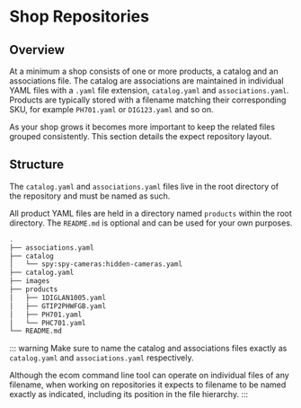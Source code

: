 # Shop Repositories


## Overview
At a minimum a shop consists of one or more products, a catalog and an associations file. The catalog are associations are maintained in individual YAML files with a `.yaml` file extension, `catalog.yaml` and `associations.yaml`. Products are typically stored with a filename matching their corresponding SKU, for example `PH701.yaml` or `DIG123.yaml` and so on.

As your shop grows it becomes more important to keep the related files grouped consistently. This section details the expect repository layout.

## Structure

The `catalog.yaml` and `associations.yaml` files live in the root directory of the repository and must be named as such.

All product YAML files are held in a directory named `products` within the root directory. The `README.md` is optional and can be used for your own purposes.

``` bash
.
├── associations.yaml
├── catalog
│   └── spy:spy-cameras:hidden-cameras.yaml
├── catalog.yaml
├── images
├── products
│   ├── 1DIGLAN1005.yaml
│   ├── GTIP2PHWFGB.yaml
│   ├── PH701.yaml
│   └── PHC701.yaml
└── README.md
```

::: warning
Make sure to name the catalog and associations files exactly as `catalog.yaml` and `associations.yaml` respectively.

Although the ecom command line tool can operate on individual files of any filename, when working on repositories it expects to filename to be named exactly as indicated, including its position in the file hierarchy.
:::
